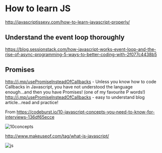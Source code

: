 # How to learn JS 

http://javascriptissexy.com/how-to-learn-javascript-properly/


## Understand the event loop thoroughly 

https://blog.sessionstack.com/how-javascript-works-event-loop-and-the-rise-of-async-programming-5-ways-to-better-coding-with-2f077c4438b5

## Promises

http://j.mp/usePromiseInsteadOfCallbacks - Unless you know how to code Callbacks in Javascript, you have not understood the language enough...and then you have Promises! (one of my favourite P words!)  
http://j.mp/usePromiseInsteadOfCallbacks - easy to understand blog article...read and practice!  


From https://codeburst.io/10-javascript-concepts-you-need-to-know-for-interviews-136df65ecce

![10concepts](https://files.gitter.im/kgisl/campsite/aOYl/10conceptsForJSInterviews.jpeg) 

http://www.makeuseof.com/tag/what-is-javascript/

![js](https://files.gitter.im/kgisl/campsite/qJph/WhatisJavaScript.jpeg)




